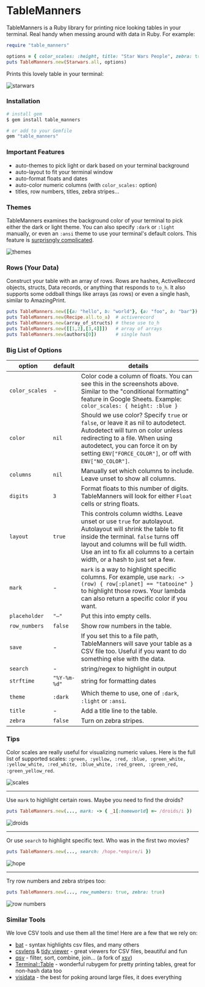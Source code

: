 # TableManners

TableManners is a Ruby library for printing nice looking tables in your terminal. Real handy when messing around with data in Ruby. For example:

```rb
require "table_manners"

options = { color_scales: :height, title: "Star Wars People", zebra: true }
puts TableManners.new(Starwars.all, options)
```

Prints this lovely table in your terminal:

![starwars](dark.png)

### Installation

```ruby
# install gem
$ gem install table_manners

# or add to your Gemfile
gem "table_manners"
```

### Important Features

- auto-themes to pick light or dark based on your terminal background
- auto-layout to fit your terminal window
- auto-format floats and dates
- auto-color numeric columns (with `color_scales:` option)
- titles, row numbers, titles, zebra stripes...


### Themes

TableManners examines the background color of your terminal to pick either the dark or light theme. You can also specify `:dark` or `:light` manually, or even an `:ansi` theme to use your terminal's default colors. This feature is [surprisngly complicated](https://github.com/gurgeous/table_manners/blob/main/lib/table_manners/util/termbg.rb).

![themes](themes.png)

### Rows (Your Data)

Construct your table with an array of rows. Rows are hashes, ActiveRecord objects, structs, Data records, or anything that responds to `to_h`. It also supports some oddball things like arrays (as rows) or even a single hash, similar to AmazingPrint.

```ruby
puts TableManners.new([{a: "hello", b: "world"}, {a: "foo", b: "bar"})
puts TableManners.new(Recipe.all.to_a)  # activerecord
puts TableManners.new(array_of_structs) # these use to_h
puts TableManners.new([[1,2],[3,4]]])   # array of arrays
puts TableManners.new(authors[0])       # single hash
```

### Big List of Options

| option | default | details |
| - | - | - |
| `color_scales` | - | Color code a column of floats. You can see this in the screenshots above. Similar to the "conditional formatting" feature in Google Sheets. Example: `color_scales: { height: :blue }` |
| `color` | `nil` | Should we use color? Specify `true` or `false`, or leave it as nil to autodetect. Autodetect will turn on color unless redirecting to a file. When using autodetect, you can force it on by setting `ENV["FORCE_COLOR"]`, or off with `ENV["NO_COLOR"]`. |
| `columns` | `nil` | Manually set which columns to include. Leave unset to show all columns.
| `digits` | `3` | Format floats to this number of digits. TableManners will look for either `Float` cells or string floats. |
| `layout` | `true` | This controls column widths. Leave unset or use `true` for autolayout. Autolayout will shrink the table to fit inside the terminal. `false` turns off layout and columns will be full width. Use an int to fix all columns to a certain width, or a hash to just set a few. |
| `mark` | - | `mark` is a way to highlight specific columns. For example, use `mark: ->(row) { row[:planet] == "tatooine" }` to highlight those rows. Your lambda can also return a specific color if you want.
| `placeholder` | `"—"` | Put this into empty cells. |
| `row_numbers` | `false` | Show row numbers in the table. |
| `save` | - | If you set this to a file path, TableManners will save your table as a CSV file too. Useful if you want to do something else with the data. |
| `search` | - | string/regex to highlight in output |
| `strftime` | `"%Y-%m-%d"` | string for formatting dates |
| `theme` | `:dark` | Which theme to use, one of `:dark`, `:light` or `:ansi`. |
| `title` | - | Add a title line to the table. |
| `zebra` | `false` | Turn on zebra stripes. |

### Tips

Color scales are really useful for visualizing numeric values. Here is the full list of supported scales: `:green, :yellow, :red, :blue, :green_white, :yellow_white, :red_white, :blue_white, :red_green, :green_red, :green_yellow_red`.

![scales](scales.png)

---

Use `mark` to highlight certain rows. Maybe you need to find the droids?

```ruby
puts TableManners.new(..., mark: -> { _1[:homeworld] =~ /droids/i })
```

![droids](droids.png)

---

Or use `search` to highlight specific text. Who was in the first two movies?

```ruby
puts TableManners.new(..., search: /hope.*empire/i })
```

![hope](hope.png)

---

Try row numbers and zebra stripes too:

```ruby
puts TableManners.new(..., row_numbers: true, zebra: true)
```

![row numbers](row_numbers.png)

### Similar Tools

We love CSV tools and use them all the time! Here are a few that we rely on:

- [bat](https://github.com/sharkdp/bat) - syntax highlights csv files, and many others
- [csvlens](https://github.com/YS-L/csvlens) & [tidy viewer](https://github.com/alexhallam/tv) - great viewers for CSV files, beautiful and fun
- [qsv](https://github.com/dathere/qsv) - filter, sort, combine, join... (a fork of [xsv](https://github.com/BurntSushi/xsv))
- [Terminal::Table](https://github.com/tj/terminal-table) - wonderful rubygem for pretty printing tables, great for non-hash data too
- [visidata](https://www.visidata.org) - the best for poking around large files, it does everything
